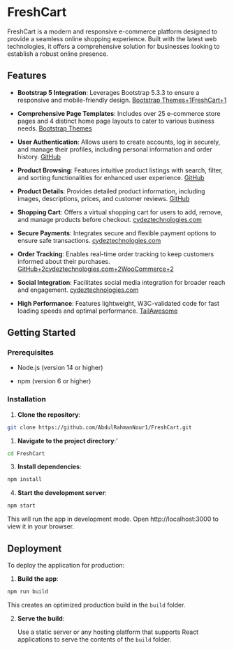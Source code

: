 # FreshCart

FreshCart is a modern and responsive e-commerce platform designed to provide a seamless online shopping experience. Built with the latest web technologies, it offers a comprehensive solution for businesses looking to establish a robust online presence.​

## Features

- **Bootstrap 5 Integration**: Leverages Bootstrap 5.3.3 to ensure a responsive and mobile-friendly design. ​[Bootstrap Themes+1FreshCart+1](https://themes.getbootstrap.com/product/freshcart-ecommerce-html-template/?utm_source=chatgpt.com)
    
- **Comprehensive Page Templates**: Includes over 25 e-commerce store pages and 4 distinct home page layouts to cater to various business needs. ​[Bootstrap Themes](https://themes.getbootstrap.com/product/freshcart-ecommerce-html-template/?utm_source=chatgpt.com)
    
- **User Authentication**: Allows users to create accounts, log in securely, and manage their profiles, including personal information and order history. ​[GitHub](https://github.com/Hossam-H22/Fresh-Cart?utm_source=chatgpt.com)
    
- **Product Browsing**: Features intuitive product listings with search, filter, and sorting functionalities for enhanced user experience. ​[GitHub](https://github.com/Hossam-H22/Fresh-Cart?utm_source=chatgpt.com)
    
- **Product Details**: Provides detailed product information, including images, descriptions, prices, and customer reviews. ​[GitHub](https://github.com/Hossam-H22/Fresh-Cart?utm_source=chatgpt.com)
    
- **Shopping Cart**: Offers a virtual shopping cart for users to add, remove, and manage products before checkout. ​[cydeztechnologies.com](https://cydeztechnologies.com/products/ecommerce-grocery.html?utm_source=chatgpt.com)
    
- **Secure Payments**: Integrates secure and flexible payment options to ensure safe transactions. ​[cydeztechnologies.com](https://cydeztechnologies.com/products/ecommerce-grocery.html?utm_source=chatgpt.com)
    
- **Order Tracking**: Enables real-time order tracking to keep customers informed about their purchases. ​[GitHub+2cydeztechnologies.com+2WooCommerce+2](https://cydeztechnologies.com/products/ecommerce-grocery.html?utm_source=chatgpt.com)
    
- **Social Integration**: Facilitates social media integration for broader reach and engagement. ​[cydeztechnologies.com](https://cydeztechnologies.com/products/ecommerce-grocery.html?utm_source=chatgpt.com)
    
- **High Performance**: Features lightweight, W3C-validated code for fast loading speeds and optimal performance. ​[TailAwesome](https://www.tailwindawesome.com/resources/freshcart?utm_source=chatgpt.com)
    

## Getting Started

### Prerequisites

- Node.js (version 14 or higher)​
    
- npm (version 6 or higher)​
    

### Installation

1. **Clone the repository**:

```bash
git clone https://github.com/AbdulRahmanNour1/FreshCart.git
```

1. **Navigate to the project directory**:'

```bash
cd FreshCart
```

3. **Install dependencies**:

```bash
npm install
```

4. **Start the development server**:

```bash
npm start
```

This will run the app in development mode. Open http://localhost:3000 to view it in your browser.

## Deployment

To deploy the application for production:​

1. **Build the app**:

```bash
npm run build
```

This creates an optimized production build in the `build` folder.

2. **Serve the build**:
    
    Use a static server or any hosting platform that supports React applications to serve the contents of the `build` folder.